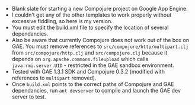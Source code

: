 * Blank slate for starting a new Compojure project on Google App Engine.
* I couldn't get any of the other templates to work properly without excessive fiddling, so here is my version.
* You must edit the build.xml file to specify the location of several dependancies.
* Also be aware that currently Compojure does not work out of the box on GAE.  You must remove references to `src/compojure/http/multipart.clj` from `src/compojure/http.clj` and `src/compojure.clj` because it depends on `org.apache.commons.fileupload` which calls `java.rmi.server.UID` - restricted in the GAE sandbox environment.
* Tested with GAE 1.3.1 SDK and Compojure 0.3.2 (modified with references to `multipart` removed).
* Once `build.xml` points to the correct paths of Compojure and GAE dependancies, run `ant devserver` to compile and launch the GAE dev server to test.
